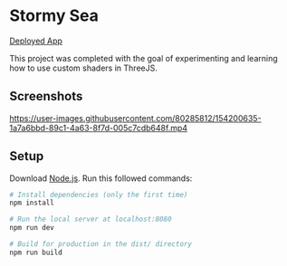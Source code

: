 # Stormy Sea
[Deployed App](https://stormy-sea.netlify.app/)

This project was completed with the goal of experimenting and learning how to use custom shaders in ThreeJS.

## Screenshots


https://user-images.githubusercontent.com/80285812/154200635-1a7a6bbd-89c1-4a63-8f7d-005c7cdb648f.mp4



## Setup
Download [Node.js](https://nodejs.org/en/download/).
Run this followed commands:

``` bash
# Install dependencies (only the first time)
npm install

# Run the local server at localhost:8080
npm run dev

# Build for production in the dist/ directory
npm run build
```

